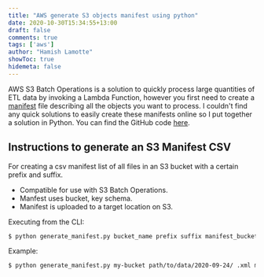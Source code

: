 ```yaml
---
title: "AWS generate S3 objects manifest using python"
date: 2020-10-30T15:34:55+13:00
draft: false
comments: true
tags: ['aws']
author: "Hamish Lamotte"
showToc: true
hidemeta: false
---
```


AWS S3 Batch Operations is a solution to quickly process large quantities of ETL data by invoking a Lambda Function, however you first need to create a [manifest](https://docs.aws.amazon.com/AmazonS3/latest/dev/batch-ops-basics.html#specify-batchjob-manifest) file describing all the objects you want to process. I couldn't find any quick solutions to easily create these manifests online so I put together a solution in Python. You can find the GitHub code [here](https://github.com/hlamotte/aws-solutions).

## Instructions to generate an S3 Manifest CSV
For creating a csv manifest list of all files in an S3 bucket with a certain prefix and suffix. 
- Compatible for use with S3 Batch Operations.
- Manfest uses bucket, key schema.
- Manifest is uploaded to a target location on S3.

Executing from the CLI:
```bash
$ python generate_manifest.py bucket_name prefix suffix manifest_bucket manifest_key
```

Example:
```bash
$ python generate_manifest.py my-bucket path/to/data/2020-09-24/ .xml manifest-bucket 2020-10-26_manifest.csv
```

